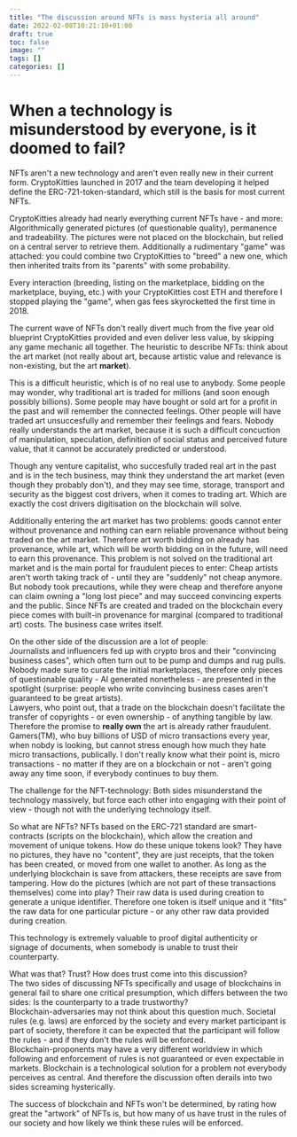 ```yaml
---
title: "The discussion around NFTs is mass hysteria all around"
date: 2022-02-08T10:21:10+01:00
draft: true
toc: false
image: ""
tags: []
categories: []
---
```


# When a technology is misunderstood by everyone, is it doomed to fail?
<!--more-->
NFTs aren't a new technology and aren't even really new in their current form. CryptoKitties launched in 2017 and the team developing it helped define the ERC-721-token-standard, which still is the basis for most current NFTs.

CryptoKitties already had nearly everything current NFTs have - and more: Algorithmically generated pictures (of questionable quality), permanence and tradeability. The pictures were not placed on the blockchain, but relied on a central server to retrieve them. Additionally a rudimentary "game" was attached: you could combine two CryptoKitties to "breed" a new one, which then inherited traits from its "parents" with some probability.

Every interaction (breeding, listing on the marketplace, bidding on the marketplace, buying, etc.) with your CryptoKitties cost ETH and therefore I stopped playing the "game", when gas fees skyrocketted the first time in 2018.

The current wave of NFTs don't really divert much from the five year old blueprint CryptoKitties provided and even deliver less value, by skipping any game mechanic all together. The heuristic to describe NFTs: think about the art market (not really about art, because artistic value and relevance is non-existing, but the art **market**).

This is a difficult heuristic, which is of no real use to anybody. Some people may wonder, why traditional art is traded for millions (and soon enough possibly billions). Some people may have bought or sold art for a profit in the past and will remember the connected feelings. Other people will have traded art unsuccesfully and remember their feelings and fears. Nobody really understands the art market, because it is such a difficult concuction of manipulation, speculation, definition of social status and perceived future value, that it cannot be accurately predicted or understood.

Though any venture capitalist, who succesfully traded real art in the past and is in the tech business, may think they understand the art market (even though they probably don't), and they may see time, storage, transport and security as the biggest cost drivers, when it comes to trading art. Which are exactly the cost drivers digitisation on the blockchain will solve.

Additionally entering the art market has two problems: goods cannot enter without provenance and nothing can earn reliable provenance without being traded on the art market. Therefore art worth bidding on already has provenance, while art, which will be worth bidding on in the future, will need to earn this provenance. This problem is not solved on the traditional art market and is the main portal for fraudulent pieces to enter: Cheap artists aren't worth taking track of - until they are "suddenly" not cheap anymore. But nobody took precautions, while they were cheap and therefore anyone can claim owning a "long lost piece" and may succeed convincing experts and the public. Since NFTs are created and traded on the blockchain every piece comes with built-in provenance for marginal (compared to traditional art) costs. The business case writes itself.

On the other side of the discussion are a lot of people:<br/>
Journalists and influencers fed up with crypto bros and their "convincing business cases", which often turn out to be pump and dumps and rug pulls. Nobody made sure to curate the initial marketplaces, therefore only pieces of questionable quality - AI generated nonetheless - are presented in the spotlight (surprise: people who write convincing business cases aren't guaranteed to be great artists).<br/>
Lawyers, who point out, that a trade on the blockchain doesn't facilitate the transfer of copyrights - or even ownership - of anything tangible by law. Therefore the promise to **really own** the art is already rather fraudulent.<br />
Gamers(TM), who buy billions of USD of micro transactions every year, when nobdy is looking, but cannot stress enough how much they hate micro transactions, publically. I don't really know what their point is, micro transactions - no matter if they are on a blockchain or not - aren't going away any time soon, if everybody continues to buy them.

The challenge for the NFT-technology: Both sides misunderstand the technology massively, but force each other into engaging with their point of view - though not with the underlying technology itself.

So what are NFTs? NFTs based on the ERC-721 standard are smart-contracts (scripts on the blockchain), which allow the creation and movement of unique tokens. How do these unique tokens look? They have no pictures, they have no "content", they are just receipts, that the token has been created, or moved from one wallet to another. As long as the underlying blockchain is save from attackers, these receipts are save from tampering. How do the pictures (which are not part of these transactions themselves) come into play? Their raw data is used during creation to generate a unique identifier. Therefore one token is itself unique and it "fits" the raw data for one particular picture - or any other raw data provided during creation.

This technology is extremely valuable to proof digital authenticity or signage of documents, when somebody is unable to trust their counterparty.

What was that? Trust? How does trust come into this discussion?<br />
The two sides of discussing NFTs specifically and usage of blockchains in general fail to share one critical presumption, which differs between the two sides: Is the counterparty to a trade trustworthy?<br />
Blockchain-adversaries may not think about this question much. Societal rules (e.g. laws) are enforced by the society and every market participant is part of society, therefore it can be expected that the participant will follow the rules - and if they don't the rules will be enforced.<br />
Blockchain-proponents may have a very different worldview in which following and enforcement of rules is not guaranteed or even expectable in markets. Blockchain is a technological solution for a problem not everybody perceives as central. And therefore the discussion often derails into two sides screaming hysterically.

The success of blockchain and NFTs won't be determined, by rating how great the "artwork" of NFTs is, but how many of us have trust in the rules of our society and how likely we think these rules will be enforced.
